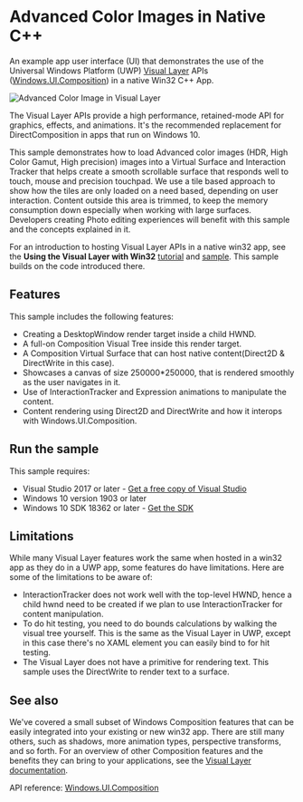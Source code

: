 # Advanced Color Images in Native C++

An example app user interface (UI) that demonstrates the use of the Universal Windows Platform (UWP) [Visual Layer](https://docs.microsoft.com/windows/uwp/composition/visual-layer) APIs ([Windows.UI.Composition](https://docs.microsoft.com/uwp/api/windows.ui.composition)) in a native Win32 C++ App.

![Advanced Color Image in Visual Layer](../../images/advanced-color-win32.png)

The Visual Layer APIs provide a high performance, retained-mode API for graphics, effects, and animations. It's the recommended replacement for DirectComposition in apps that run on Windows 10.

This sample demonstrates how to load Advanced color images (HDR, High Color Gamut, High precision) images into a Virtual Surface and Interaction Tracker that helps create a smooth scrollable surface that responds well to touch, mouse and precision touchpad. We use a tile based approach to show how the tiles are only loaded on a need based, depending on user interaction. Content outside this area is trimmed, to keep the memory consumption down especially when working with large surfaces.
Developers creating Photo editing experiences will benefit with this sample and the concepts explained in it.

For an introduction to hosting Visual Layer APIs in a native win32 app, see the **Using the Visual Layer with Win32** [tutorial](https://docs.microsoft.com/windows/uwp/composition/using-the-visual-layer-with-win32) and [sample](https://github.com/Microsoft/Windows.UI.Composition-Win32-Samples/tree/master/cpp/HelloComposition). This sample builds on the code introduced there.

## Features

This sample includes the following features:

- Creating a DesktopWindow render target inside a child HWND.
- A full-on Composition Visual Tree inside this render target.
- A Composition Virtual Surface that can host native content(Direct2D & DirectWrite in this case). 
- Showcases a canvas of size 250000*250000, that is rendered smoothly as the user navigates in it.
- Use of InteractionTracker and Expression animations to manipulate the content.
- Content rendering using Direct2D and DirectWrite and how it interops with Windows.UI.Composition.

## Run the sample

This sample requires:

- Visual Studio 2017 or later - [Get a free copy of Visual Studio](http://go.microsoft.com/fwlink/?LinkID=280676)
- Windows 10 version 1903 or later
- Windows 10 SDK 18362 or later - [Get the SDK](https://developer.microsoft.com/windows/downloads/windows-10-sdk)

## Limitations

While many Visual Layer features work the same when hosted in a win32 app as they do in a UWP app, some features do have limitations. Here are some of the limitations to be aware of:

- InteractionTracker does not work well with the top-level HWND, hence a child hwnd need to be created if we plan to use InteractionTracker for content manipulation.
- To do hit testing, you need to do bounds calculations by walking the visual tree yourself. This is the same as the Visual Layer in UWP, except in this case there's no XAML element you can easily bind to for hit testing. 
- The Visual Layer does not have a primitive for rendering text. This sample uses the DirectWrite to render text to a surface.

## See also

We've covered a small subset of Windows Composition features that can be easily integrated into your existing or new win32 app. There are still many others, such as shadows, more animation types, perspective transforms, and so forth. For an overview of other Composition features and the benefits they can bring to your applications, see the [Visual Layer documentation](https://docs.microsoft.com/windows/uwp/composition/visual-layer).

API reference: [Windows.UI.Composition](https://docs.microsoft.com/uwp/api/windows.ui.composition)